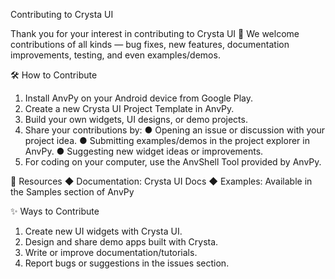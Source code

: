 Contributing to Crysta UI

Thank you for your interest in contributing to Crysta UI 🎉
We welcome contributions of all kinds — bug fixes, new features, documentation improvements, testing, and even examples/demos.

🛠 How to Contribute
1. Install AnvPy on your Android device from Google Play.
2. Create a new Crysta UI Project Template in AnvPy.
3. Build your own widgets, UI designs, or demo projects.
4. Share your contributions by:
   ● Opening an issue or discussion with your project idea.
   ● Submitting examples/demos in the project explorer in AnvPy.
   ● Suggesting new widget ideas or improvements.
6. For coding on your computer, use the AnvShell Tool provided by AnvPy.

📖 Resources
◆ Documentation: Crysta UI Docs
◆ Examples: Available in the Samples section of AnvPy

✨ Ways to Contribute
1. Create new UI widgets with Crysta UI.
2. Design and share demo apps built with Crysta.
3. Write or improve documentation/tutorials.
4. Report bugs or suggestions in the issues section.
